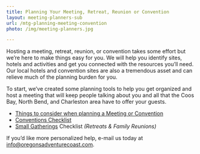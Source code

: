 ```yaml
---
title: Planning Your Meeting, Retreat, Reunion or Convention
layout: meeting-planners-sub
url: /mtg-planning-meeting-convention
photo: /img/meeting-planners.jpg

---
```

Hosting a meeting, retreat, reunion, or convention takes some effort but we’re here to make things easy for you. We will help you identify sites, hotels and activities and get you connected with the resources you’ll need. Our local hotels and convention sites are also a tremendous asset and can relieve much of the planning burden for you.

To start, we’ve created some planning tools to help you get organized and host a meeting that will keep people talking about you and all that the Coos Bay, North Bend, and Charleston area have to offer your guests.

* [Things to consider when planning a Meeting or Convention](/img/things-to-consider.pdf)
* [Conventions Checklist](/img/conv-planning-checklist-2018.pdf)
* [Small Gatherings](/img/small-gathering-checklist.pdf) Checklist _(Retreats & Family Reunions)_

If you’d like more personalized help, e-mail us today at [info@oregonsadventurecoast.com](mailto:info@oregonsadventurecoast.com).

